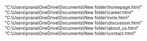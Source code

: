 "C:\Users\prana\OneDrive\Documents\New folder\homepage.html"
"C:\Users\prana\OneDrive\Documents\New folder\career.html"
"C:\Users\prana\OneDrive\Documents\New folder\note.html"
"C:\Users\prana\OneDrive\Documents\New folder\discussion.html"
"C:\Users\prana\OneDrive\Documents\New folder\about_us.html"
"C:\Users\prana\OneDrive\Documents\New folder\contact.html"

